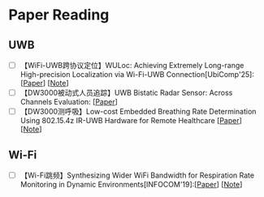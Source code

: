 # Paper Reading

## UWB

- [ ] 【WiFi-UWB跨协议定位】WULoc: Achieving Extremely Long-range High-precision Localization via Wi-Fi-UWB Connection[UbiComp'25]: [[Paper](https://dl.acm.org/doi/pdf/10.1145/3712282)] [[Note](https://github.com/Lixinran1826/Paper-Reading/blob/main/notes/WULoc/WULoc.md)]
- [ ] 【DW3000被动式人员追踪】UWB Bistatic Radar Sensor: Across Channels Evaluation: [[Paper](https://ieeexplore.ieee.org/stamp/stamp.jsp?tp=&arnumber=10225656)] 
- [ ] 【DW3000测呼吸】Low-cost Embedded Breathing Rate Determination Using 802.15.4z IR-UWB Hardware for Remote Healthcare [[Paper](https://arxiv.org/pdf/2504.03772)] [[Note]()]

## Wi-Fi

- [ ] 【Wi-Fi跳频】Synthesizing Wider WiFi Bandwidth for Respiration Rate Monitoring in Dynamic Environments[INFOCOM'19]:[[Paper](https://ieeexplore.ieee.org/abstract/document/8737553/)] [[Note](https://github.com/Lixinran1826/Paper-Reading/blob/main/notes/Synthesizing%20Wider%20WiFi%20Bandwidth/Synthesizing%20Wider%20WiFi%20Bandwidth.md)]

